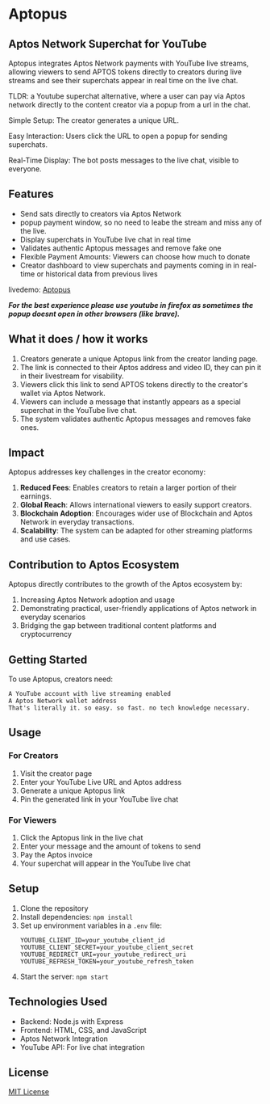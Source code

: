 # Aptopus 
## Aptos Network Superchat for YouTube

Aptopus integrates Aptos Network payments with YouTube live streams, allowing viewers to send APTOS tokens directly to creators during live streams and see their superchats appear in real time on the live chat.

TLDR: a Youtube superchat alternative, where a user can pay via Aptos network directly to the content creator via a popup from a url in the chat. 

Simple Setup: The creator generates a unique URL.

Easy Interaction: Users click the URL to open a popup for sending superchats.

Real-Time Display: The bot posts messages to the live chat, visible to everyone.

## Features

- Send sats directly to creators via Aptos Network
- popup payment window, so no need to leabe the stream and miss any of the live.
- Display superchats in YouTube live chat in real time
- Validates authentic Aptopus messages and remove fake one
- Flexible Payment Amounts: Viewers can choose how much to donate
- Creator dashboard to view superchats and payments coming in in real-time or historical data from previous lives 

livedemo: [Aptopus](https://Aptopus.vercel.app) 

***For the best experience please use youtube in firefox as sometimes the popup doesnt open in other browsers (like brave).***

## What it does / how it works

1. Creators generate a unique Aptopus link from the creator landing page.
2. The link is connected to their Aptos address and video ID, they can pin it in their livestream for visability.
2. Viewers click this link to send APTOS tokens directly to the creator's wallet via Aptos Network.
3. Viewers can include a message that instantly appears as a special superchat in the YouTube live chat.
4. The system validates authentic Aptopus messages and removes fake ones.


## Impact

Aptopus addresses key challenges in the creator economy:

1. **Reduced Fees**: Enables creators to retain a larger portion of their earnings.
2. **Global Reach**: Allows international viewers to easily support creators.
3. **Blockchain Adoption**: Encourages wider use of Blockchain and Aptos Network in everyday transactions.
4. **Scalability**: The system can be adapted for other streaming platforms and use cases.

## Contribution to Aptos Ecosystem

Aptopus directly contributes to the growth of the Aptos ecosystem by:

1. Increasing Aptos Network adoption and usage
2. Demonstrating practical, user-friendly applications of Aptos network in everyday scenarios
3. Bridging the gap between traditional content platforms and cryptocurrency


## Getting Started

To use Aptopus, creators need:

    A YouTube account with live streaming enabled
    A Aptos Network wallet address
    That's literally it. so easy. so fast. no tech knowledge necessary.

## Usage

### For Creators

1. Visit the creator page
2. Enter your YouTube Live URL and Aptos address
3. Generate a unique Aptopus link
4. Pin the generated link in your YouTube live chat

### For Viewers

1. Click the Aptopus link in the live chat
2. Enter your message and the amount of tokens to send
3. Pay the Aptos invoice
4. Your superchat will appear in the YouTube live chat

## Setup

1. Clone the repository
2. Install dependencies: `npm install`
3. Set up environment variables in a `.env` file:
   ```
   YOUTUBE_CLIENT_ID=your_youtube_client_id
   YOUTUBE_CLIENT_SECRET=your_youtube_client_secret
   YOUTUBE_REDIRECT_URI=your_youtube_redirect_uri
   YOUTUBE_REFRESH_TOKEN=your_youtube_refresh_token
   ```
4. Start the server: `npm start`


## Technologies Used

- Backend: Node.js with Express
- Frontend: HTML, CSS, and JavaScript
- Aptos Network Integration
- YouTube API: For live chat integration

## License

[MIT License](LICENSE)

